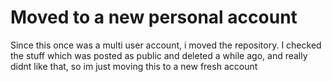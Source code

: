 # Moved to a new personal account
 Since this once was a multi user account, i moved the repository.
 I checked the stuff which was posted as public and deleted a while ago, and really didnt like that, so im just moving this to a new fresh account
